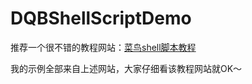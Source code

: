 # DQBShellScriptDemo

推荐一个很不错的教程网站：[菜鸟shell脚本教程](http://www.runoob.com/linux/linux-shell.html)

我的示例全部来自上述网站，大家仔细看该教程网站就OK～
